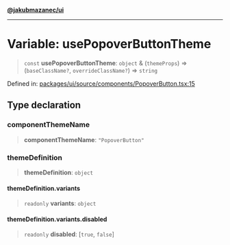 [**@jakubmazanec/ui**](../README.md)

---

# Variable: usePopoverButtonTheme

> `const` **usePopoverButtonTheme**: `object` & (`themeProps`) => (`baseClassName?`,
> `overrideClassName?`) => `string`

Defined in:
[packages/ui/source/components/PopoverButton.tsx:15](https://github.com/jakubmazanec/tools/blob/026d472564678641afd0039e9c07d936f221ca46/packages/ui/source/components/PopoverButton.tsx#L15)

## Type declaration

### componentThemeName

> **componentThemeName**: `"PopoverButton"`

### themeDefinition

> **themeDefinition**: `object`

#### themeDefinition.variants

> `readonly` **variants**: `object`

#### themeDefinition.variants.disabled

> `readonly` **disabled**: \[`true`, `false`\]
